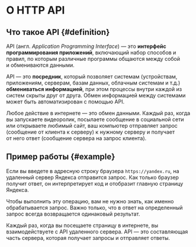# О HTTP API

## Что такое API {#definition}

API (англ. _Application Programming Interface_) — это **интерфейс программирования приложений**, включающий набор способов и правил, по которым различные программы общаются между собой и обмениваются данными. 

API — это **посредник**, который позволяет системам (устройствам, приложениям, серверам, базам данных, облачным системам и т.д.) **обмениваться информацией**, при этом процессы внутри каждой из систем скрыты друг от друга. Обмен информацией между системами может быть автоматизирован с помощью API.

Любое действие в интернете — это обмен данными. Каждый раз, когда вы запускаете видеоролик, посылаете сообщение в социальной сети или открываете любимый сайт, ваш компьютер отправляет запрос (сообщение от клиента к серверу) к нужному серверу и получает от него ответ (сообщение сервера на запрос клиента).

## Пример работы {#example}

Если вы введете в адресную строку браузера `https://yandex.ru`, на удаленный сервер Яндекса отправится запрос. Как только браузер получит ответ, он интерпретирует код и отобразит главную страницу Яндекса.

Чтобы выполнить эту операцию, вам не нужно знать, как именно обрабатывается запрос. Важно только, что в ответ на определенный запрос всегда возвращается одинаковый результат.

Каждый раз, когда вы посещаете страницу в интернете, вы взаимодействуете с API удаленного сервера. API — это составляющая часть сервера, которая получает запросы и отправляет ответы.

